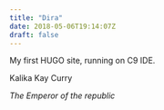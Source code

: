 ```yaml
---
title: "Dira"
date: 2018-05-06T19:14:07Z
draft: false
---
```


My first HUGO site, running on C9 IDE.

Kalika Kay Curry

<i> The Emperor of the republic </i>